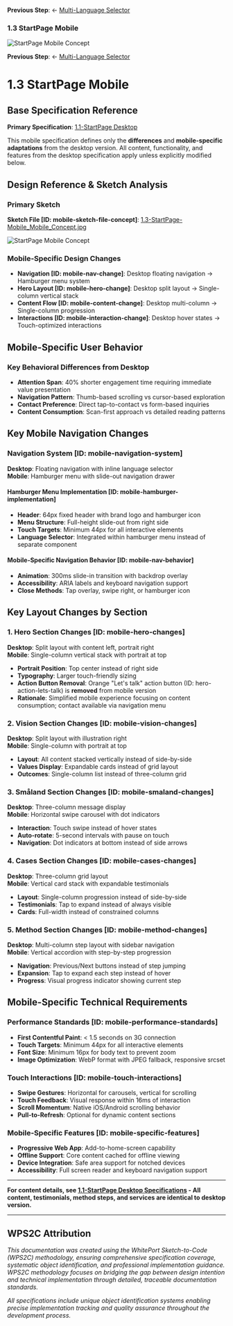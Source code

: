 **Previous Step**: ← [Multi-Language Selector](../1.2-Multi-Language-Selector/1.2-Multi-Language-Selector.md)

### 1.3 StartPage Mobile

![StartPage Mobile Concept](Sketches/1.3-StartPage-Mobile_Mobile_Concept.jpg)

**Previous Step**: ← [Multi-Language Selector](../1.2-Multi-Language-Selector/1.2-Multi-Language-Selector.md)

# 1.3 StartPage Mobile

## Base Specification Reference

**Primary Specification**: [1.1-StartPage Desktop](../1.1-StartPage/1.1-StartPage.md)

This mobile specification defines only the **differences** and **mobile-specific adaptations** from the desktop version. All content, functionality, and features from the desktop specification apply unless explicitly modified below.

## Design Reference & Sketch Analysis

### Primary Sketch
**Sketch File [ID: mobile-sketch-file-concept]**: [1.3-StartPage-Mobile_Mobile_Concept.jpg](Sketches/1.3-StartPage-Mobile_Mobile_Concept.jpg)

![StartPage Mobile Concept](Sketches/1.3-StartPage-Mobile_Mobile_Concept.jpg)

### Mobile-Specific Design Changes
- **Navigation [ID: mobile-nav-change]**: Desktop floating navigation → Hamburger menu system
- **Hero Layout [ID: mobile-hero-change]**: Desktop split layout → Single-column vertical stack
- **Content Flow [ID: mobile-content-change]**: Desktop multi-column → Single-column progression
- **Interactions [ID: mobile-interaction-change]**: Desktop hover states → Touch-optimized interactions

## Mobile-Specific User Behavior

### Key Behavioral Differences from Desktop
- **Attention Span**: 40% shorter engagement time requiring immediate value presentation
- **Navigation Pattern**: Thumb-based scrolling vs cursor-based exploration
- **Contact Preference**: Direct tap-to-contact vs form-based inquiries
- **Content Consumption**: Scan-first approach vs detailed reading patterns

## Key Mobile Navigation Changes

### Navigation System [ID: mobile-navigation-system]
**Desktop**: Floating navigation with inline language selector  
**Mobile**: Hamburger menu with slide-out navigation drawer

#### Hamburger Menu Implementation [ID: mobile-hamburger-implementation]
- **Header**: 64px fixed header with brand logo and hamburger icon
- **Menu Structure**: Full-height slide-out from right side 
- **Touch Targets**: Minimum 44px for all interactive elements
- **Language Selector**: Integrated within hamburger menu instead of separate component

#### Mobile-Specific Navigation Behavior [ID: mobile-nav-behavior]
- **Animation**: 300ms slide-in transition with backdrop overlay
- **Accessibility**: ARIA labels and keyboard navigation support
- **Close Methods**: Tap overlay, swipe right, or hamburger icon

## Key Layout Changes by Section

### 1. Hero Section Changes [ID: mobile-hero-changes]
**Desktop**: Split layout with content left, portrait right  
**Mobile**: Single-column vertical stack with portrait at top

- **Portrait Position**: Top center instead of right side
- **Typography**: Larger touch-friendly sizing
- **Action Button Removal**: Orange "Let's talk" action button (ID: hero-action-lets-talk) is **removed** from mobile version
- **Rationale**: Simplified mobile experience focusing on content consumption; contact available via navigation menu

### 2. Vision Section Changes [ID: mobile-vision-changes]
**Desktop**: Split layout with illustration right  
**Mobile**: Single-column with portrait at top

- **Layout**: All content stacked vertically instead of side-by-side
- **Values Display**: Expandable cards instead of grid layout
- **Outcomes**: Single-column list instead of three-column grid

### 3. Småland Section Changes [ID: mobile-smaland-changes]
**Desktop**: Three-column message display  
**Mobile**: Horizontal swipe carousel with dot indicators

- **Interaction**: Touch swipe instead of hover states
- **Auto-rotate**: 5-second intervals with pause on touch
- **Navigation**: Dot indicators at bottom instead of side arrows

### 4. Cases Section Changes [ID: mobile-cases-changes]  
**Desktop**: Three-column grid layout  
**Mobile**: Vertical card stack with expandable testimonials

- **Layout**: Single-column progression instead of side-by-side
- **Testimonials**: Tap to expand instead of always visible
- **Cards**: Full-width instead of constrained columns

### 5. Method Section Changes [ID: mobile-method-changes]
**Desktop**: Multi-column step layout with sidebar navigation  
**Mobile**: Vertical accordion with step-by-step progression

- **Navigation**: Previous/Next buttons instead of step jumping
- **Expansion**: Tap to expand each step instead of hover
- **Progress**: Visual progress indicator showing current step

## Mobile-Specific Technical Requirements

### Performance Standards [ID: mobile-performance-standards]
- **First Contentful Paint**: < 1.5 seconds on 3G connection
- **Touch Targets**: Minimum 44px for all interactive elements  
- **Font Size**: Minimum 16px for body text to prevent zoom
- **Image Optimization**: WebP format with JPEG fallback, responsive srcset

### Touch Interactions [ID: mobile-touch-interactions]
- **Swipe Gestures**: Horizontal for carousels, vertical for scrolling
- **Touch Feedback**: Visual response within 16ms of interaction
- **Scroll Momentum**: Native iOS/Android scrolling behavior
- **Pull-to-Refresh**: Optional for dynamic content sections

### Mobile-Specific Features [ID: mobile-specific-features]
- **Progressive Web App**: Add-to-home-screen capability
- **Offline Support**: Core content cached for offline viewing
- **Device Integration**: Safe area support for notched devices
- **Accessibility**: Full screen reader and keyboard navigation support

---

**For content details, see [1.1-StartPage Desktop Specifications](../1.1-StartPage/1.1-StartPage.md) - All content, testimonials, method steps, and services are identical to desktop version.**

---

## WPS2C Attribution

*This documentation was created using the WhitePort Sketch-to-Code (WPS2C) methodology, ensuring comprehensive specification coverage, systematic object identification, and professional implementation guidance. WPS2C methodology focuses on bridging the gap between design intention and technical implementation through detailed, traceable documentation standards.*

*All specifications include unique object identification systems enabling precise implementation tracking and quality assurance throughout the development process.*
